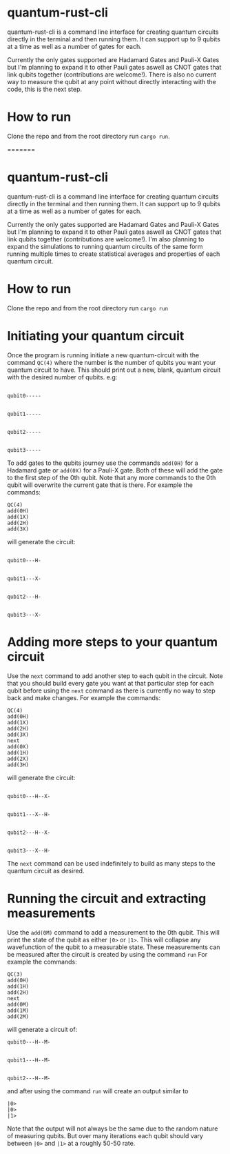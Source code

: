 # quantum-rust-cli

quantum-rust-cli is a command line interface for creating quantum circuits directly in the terminal and then running them. It can support up to 9 qubits at a time as well as a number of gates for each. 

Currently the only gates supported are Hadamard Gates and Pauli-X Gates but I'm planning to expand it to other Pauli gates aswell as CNOT gates that link qubits together (contributions are welcome!). There is also no current way to measure the qubit at any point without directly interacting with the code, this is the next step. 

# How to run

Clone the repo and from the root directory run `cargo run`.

=======
# quantum-rust-cli

quantum-rust-cli is a command line interface for creating quantum circuits directly in the terminal and then running them. It can support up to 9 qubits at a time as well as a number of gates for each. 

Currently the only gates supported are Hadamard Gates and Pauli-X Gates but I'm planning to expand it to other Pauli gates aswell as CNOT gates that link qubits together (contributions are welcome!). I'm also planning to expand the simulations to running quantum circuits of the same form running multiple times to create statistical averages and properties of each quantum circuit.

# How to run

Clone the repo and from the root directory run `cargo run`

# Initiating your quantum circuit

Once the program is running initiate a new quantum-circuit with the command `QC(4)` where the number is the number of qubits you want your quantum circuit to have. This should print out a new, blank, quantum circuit with the desired number of qubits. e.g:

```

qubit0-----


qubit1-----


qubit2-----


qubit3-----

```

To add gates to the qubits journey use the commands `add(0H)` for a Hadamard gate or `add(0X)` for a Pauli-X gate. Both of these will add the gate to the first step of the 0th qubit. 
Note that any more commands to the 0th qubit will overwrite the current gate that is there. 
For example the commands:
```
QC(4)
add(0H)
add(1X)
add(2H)
add(3X)
```
will generate the circuit:
```

qubit0---H-


qubit1---X-


qubit2---H-


qubit3---X-

```

# Adding more steps to your quantum circuit

Use the `next` command to add another step to each qubit in the circuit. Note that you should build every gate you want at that particular step for each qubit before using the `next` command as there is currently no way to step back and make changes. 
For example the commands:
```
QC(4)
add(0H)
add(1X)
add(2H)
add(3X)
next
add(0X)
add(1H)
add(2X)
add(3H)
```
will generate the circuit:
```

qubit0---H--X-


qubit1---X--H-


qubit2---H--X-


qubit3---X--H-

```
The `next` command can be used indefinitely to build as many steps to the quantum circuit as desired.

# Running the circuit and extracting measurements

Use the `add(0M)` command to add a measurement to the 0th qubit. This will print the state of the qubit as either `|0>` or `|1>`.
This will collapse any wavefunction of the qubit to a measurable state. These measurements can be measured after the circuit is created by using the command `run`
For example the commands:
```
QC(3)
add(0H)
add(1H)
add(2H)
next
add(0M)
add(1M)
add(2M)
```
will generate a circuit of:
```
qubit0---H--M-


qubit1---H--M-


qubit2---H--M-
```
and after using the command `run` will create an output similar to 
```
|0>
|0>
|1>
```
Note that the output will not always be the same due to the random nature of measuring qubits. But over many iterations each qubit should vary between `|0>` and `|1>` at a roughly 50-50 rate.





